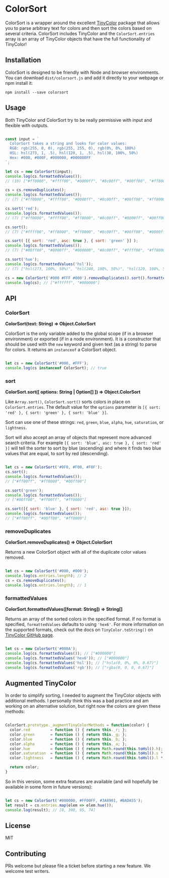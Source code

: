 # ColorSort

ColorSort is a wrapper around the excellent [TinyColor](https://github.com/bgrins/TinyColor) package that allows you to parse arbitrary text for colors and then sort the colors based on several criteria. ColorSort includes TinyColor and the `ColorSort.entries` array is an array of TinyColor objects that have the full functionality of TinyColor!

## Installation

ColorSort is designed to be friendly with Node and browser environments. You can download `dist/colorsort.js` and add it directly to your webpage or npm install it:

`npm install --save colorsort`

## Usage

Both TinyColor and ColorSort try to be really permissive with input and flexible with outputs.

``` Javascript

const input = `
  ColorSort takes a string and looks for color values:
  RGB: rgb(255, 0, 0), rgb(255, 255, 0), rgb(0%, 0%, 100%)
  HSL: hsl(273, 1, .5), hsl(120, 1, .5), hsl(30, 100%, 50%)
  Hex: #000, #000F, #000000, #000000FF
`;

let cs = new ColorSort(input);
console.log(cs.formattedValues());
// (10) ["#ff0000", "#ffff00", "#0000ff", "#8c00ff", "#00ff00", "#ff8000", "#000000", "#000000", "#000000", "#000000"]

cs = cs.removeDuplicates();
console.log(cs.formattedValues());
// (7) ["#ff0000", "#ffff00", "#0000ff", "#8c00ff", "#00ff00", "#ff8000", "#000000"]

cs.sort('red');
console.log(cs.formattedValues());
// (7) ["#ff0000", "#ffff00", "#ff8000", "#8c00ff", "#0000ff", "#00ff00", "#000000"]

cs.sort();
// (7) ["#ffff00", "#ff8000", "#ff0000", "#8c00ff", "#00ff00", "#0000ff", "#000000"]

cs.sort( [{ sort: 'red', asc: true }, { sort: 'green' }] );
console.log(cs.formattedValues());
// (7) ["#00ff00", "#0000ff", "#000000", "#8c00ff", "#ffff00", "#ff8000", "#ff0000"]

cs.sort('hue');
console.log(cs.formattedValues('hsl'));
// (7) ["hsl(273, 100%, 50%)", "hsl(240, 100%, 50%)", "hsl(120, 100%, 50%)", "hsl(60, 100%, 50%)", "hsl(30, 100%, 50%)", "hsl(0, 0%, 0%)", "hsl(0, 100%, 50%)"]

cs = new ColorSort('#000 #FFF #000').removeDuplicates().sort().formattedValues();
console.log(cs); // ["#ffffff", "#000000"]

```

## API

### ColorSort

__ColorSort(text: String) => Object.ColorSort__

ColorSort is the only variable added to the global scope (if in a browser environment) or exported (if in a node environment). It is a constructor that should be used with the `new` keyword and given text (as a string) to parse for colors. It returns an `instanceof` a ColorSort object.

``` Javascript

let cs = new ColorSort('#000, #FFF');
console.log(cs instanceof ColorSort); // true

```

### sort

__ColorSort.sort([ options: String | Option[] ]) => Object.ColorSort__

Like `Array.sort()`, `ColorSort.sort()` sorts colors in place on `ColorSort.entries`. The default value for the `options` parameter is `[{ sort: 'red' }, { sort: 'green' }, { sort: 'blue' }]`.

Sort can use one of these strings: `red`, `green`, `blue`, `alpha`, `hue`, `saturation`, or `lightness`.

Sort will also accept an array of objects that represent more advanced search criteria. For example `[{ sort: 'blue', asc: true }, { sort: 'red' }]` will tell the sorter to sort by blue (ascending) and where it finds two blue values that are equal, to sort by red (descending).

``` Javascript

let cs = new ColorSort('#0F0, #F00, #F0F');
cs.sort();
console.log(cs.formattedValues());
// ["#ff00ff", "#ff0000", "#00ff00"]

cs.sort('green');
console.log(cs.formattedValues());
// ["#00ff00", "#ff00ff", "#ff0000"]

cs.sort([{ sort: 'blue' }, { sort: 'red', asc: true }]);
console.log(cs.formattedValues());
// ["#ff00ff", "#00ff00", "#ff0000"]

```

### removeDuplicates

__ColorSort.removeDuplicates() => Object.ColorSort__

Returns a new ColorSort object with all of the duplicate color values removed.

``` Javascript

let cs = new ColorSort('#000, #000');
console.log(cs.entries.length); // 2
cs = cs.removeDuplicates();
console.log(cs.entries.length); // 1

```

### formattedValues

__ColorSort.formattedValues([format: String]) => String[]__

Returns an array of the sorted colors in the specified format. If no format is specified, `formattedValues` defaults to using `'hex6'`. For more information on the supported formats, check out the docs on `TinyColor.toString()` on [TinyColor GitHub page](https://github.com/bgrins/TinyColor#toString).

``` Javascript

let cs = new ColorSort('#000A');
console.log(cs.formattedValues()); // ["#000000"]
console.log(cs.formattedValues('hex6')); // ["#000000"]
console.log(cs.formattedValues('hsl')); // ["hsla(0, 0%, 0%, 0.67)"]
console.log(cs.formattedValues('rgb')); // ["rgba(0, 0, 0, 0.67)"]

```

## Augmented TinyColor

In order to simplify sorting, I needed to augment the TinyColor objects with additional methods. I personally think this was a bad practice and am working on an alternative solution, but right now the colors are given these methods:

``` Javascript

ColorSort.prototype._augmentTinyColorMethods = function(color) {
  color.red         = function () { return this._r; };
  color.green       = function () { return this._g; };
  color.blue        = function () { return this._b; };
  color.alpha       = function () { return this._a; };
  color.hue         = function () { return Math.round(this.toHsl().h); };
  color.saturation  = function () { return Math.round(this.toHsl().s * 100); };
  color.lightness   = function () { return Math.round(this.toHsl().l * 100); };

  return color;
}

```

So in this version, some extra features are available (and will hopefully be available in some form in future versions):

``` Javascript

let cs = new ColorSort('#000000, #FF00FF, #3A8901, #BADA55');
let result = cs.entries.map(elem => elem.hue());
console.log(result); // [0, 300, 95, 74]

```

## License

MIT

## Contributing

PRs welcome but please file a ticket before starting a new feature. We welcome test writers.
